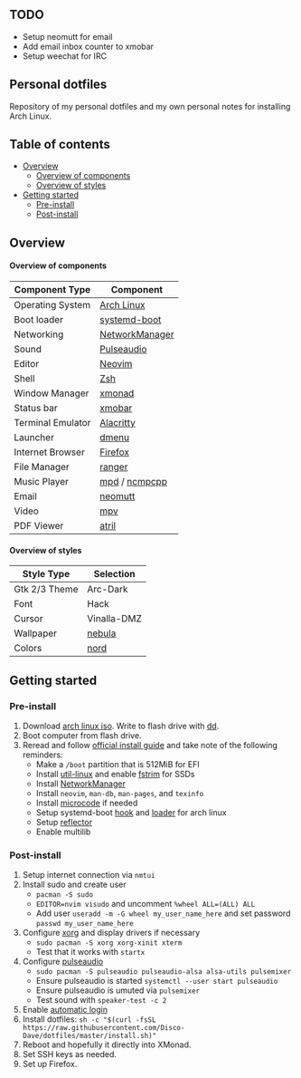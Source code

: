 ## TODO
* Setup neomutt for email
* Add email inbox counter to xmobar
* Setup weechat for IRC

## Personal dotfiles
Repository of my personal dotfiles and my own personal notes for installing Arch Linux.

## Table of contents
* [Overview](#overview)
    * [Overview of components](#overview-of-components)
    * [Overview of styles](#overview-of-styles)
* [Getting started](#getting-started)
    * [Pre-install](#pre-install)
    * [Post-install](#post-install)

## Overview
#### Overview of components
| Component Type   | Component                                |
|------------------|------------------------------------------|
| Operating System | [Arch Linux](https://www.archlinux.org/) |
| Boot loader      | [systemd-boot](https://wiki.archlinux.org/index.php/Systemd-boot) |
| Networking       | [NetworkManager](https://wiki.archlinux.org/index.php/NetworkManager) |
| Sound            | [Pulseaudio](https://wiki.archlinux.org/index.php/PulseAudio) |
| Editor           | [Neovim](https://wiki.archlinux.org/index.php/Neovim) |
| Shell            | [Zsh](https://wiki.archlinux.org/index.php/Zsh) |
| Window Manager   | [xmonad](https://wiki.archlinux.org/index.php/Xmonad) |
| Status bar       | [xmobar](https://wiki.archlinux.org/index.php/Xmonad) |
| Terminal Emulator | [Alacritty](https://wiki.archlinux.org/index.php/Alacritty) |
| Launcher         | [dmenu](https://wiki.archlinux.org/index.php/Dmenu) |
| Internet Browser | [Firefox](https://wiki.archlinux.org/index.php/Firefox) |
| File Manager     | [ranger](https://wiki.archlinux.org/index.php/Ranger) |
| Music Player     | [mpd](https://wiki.archlinux.org/index.php/Music_Player_Daemon) / [ncmpcpp](https://wiki.archlinux.org/index.php/Ncmpcpp) |
| Email            | [neomutt](https://wiki.archlinux.org/index.php/Mutt) |
| Video            | [mpv](https://wiki.archlinux.org/index.php/Mpv) |
| PDF Viewer       | [atril](https://www.archlinux.org/packages/community/x86_64/atril/) |

#### Overview of styles
| Style Type | Selection |
|------------|-----------|
| Gtk 2/3 Theme | Arc-Dark |
| Font | Hack |
| Cursor | Vinalla-DMZ |
| Wallpaper | [nebula](assets/wallpaper.jpg) |
| Colors | [nord](https://github.com/arcticicestudio/nord) |

## Getting started
### Pre-install
1. Download [arch linux iso](https://www.archlinux.org/download/). Write to flash drive with [dd](https://wiki.archlinux.org/index.php/USB_flash_installation_media#Using_dd).
2. Boot computer from flash drive.
3. Reread and follow [official install guide](https://wiki.archlinux.org/index.php/Installation_guide) and take note of the following reminders:
    * Make a `/boot` partition that is 512MiB for EFI
    * Install [util-linux](https://www.archlinux.org/packages/?name=util-linux) and enable [fstrim](https://wiki.archlinux.org/index.php/Solid_state_drive#Periodic_TRIM) for SSDs
    * Install [NetworkManager](https://wiki.archlinux.org/index.php/NetworkManager)
    * Install `neovim`, `man-db`, `man-pages`, and `texinfo`
    * Install [microcode](https://wiki.archlinux.org/index.php/Microcode) if needed
    * Setup systemd-boot [hook](https://wiki.archlinux.org/index.php/Systemd-boot#Automatic_update) and [loader](https://wiki.archlinux.org/index.php/Systemd-boot#Adding_loaders) for arch linux
    * Setup [reflector](https://wiki.archlinux.org/index.php/Reflector)
    * Enable multilib

### Post-install
1. Setup internet connection via `nmtui`
2. Install sudo and create user
    * `pacman -S sudo`
    * `EDITOR=nvim visudo` and uncomment `%wheel ALL=(ALL) ALL`
    * Add user `useradd -m -G wheel my_user_name_here` and set password `passwd my_user_name_here`
3. Configure [xorg](https://wiki.archlinux.org/index.php/Xorg) and display drivers if necessary
    * `sudo pacman -S xorg xorg-xinit xterm`
    * Test that it works with `startx`
4. Configure [pulseaudio](https://wiki.archlinux.org/index.php/PulseAudio#Installation)
    * `sudo pacman -S pulseaudio pulseaudio-alsa alsa-utils pulsemixer`
    * Ensure pulseaudio is started `systemctl --user start pulseaudio`
    * Ensure pulseaudio is umuted via `pulsemixer`
    * Test sound with `speaker-test -c 2`
5. Enable [automatic login](https://wiki.archlinux.org/index.php/Getty#Automatic_login_to_virtual_console)
6. Install dotfiles: `sh -c "$(curl -fsSL https://raw.githubusercontent.com/Disco-Dave/dotfiles/master/install.sh)"`
7. Reboot and hopefully it directly into XMonad.
8. Set SSH keys as needed.
9. Set up Firefox.
